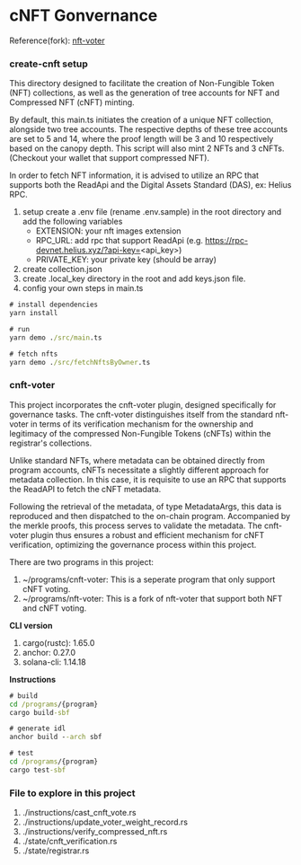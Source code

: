 # cNFT Gonvernance

Reference(fork): [nft-voter](https://github.com/solana-labs/governance-program-library/tree/master/programs/nft-voter)

### create-cnft setup

This directory designed to facilitate the creation of Non-Fungible Token (NFT) collections, as well as the generation of tree accounts for NFT and Compressed NFT (cNFT) minting.

By default, this main.ts initiates the creation of a unique NFT collection, alongside two tree accounts. The respective depths of these tree accounts are set to 5 and 14, where the proof length will be 3 and 10 respectively based on the canopy depth. This script will also mint 2 NFTs and 3 cNFTs.(Checkout your wallet that support compressed NFT).

In order to fetch NFT information, it is advised to utilize an RPC that supports both the ReadApi and the Digital Assets Standard (DAS), ex: Helius RPC.

1. setup
   create a .env file (rename .env.sample) in the root directory and add the following variables
   - EXTENSION: your nft images extension
   - RPC_URL: add rpc that support ReadApi (e.g. https://rpc-devnet.helius.xyz/?api-key=<api_key>)
   - PRIVATE_KEY: your private key (should be array)
2. create collection.json
3. create .local_key directory in the root and add keys.json file.
4. config your own steps in main.ts

```cmd
# install dependencies
yarn install

# run
yarn demo ./src/main.ts

# fetch nfts
yarn demo ./src/fetchNftsByOwner.ts
```

### cnft-voter

This project incorporates the cnft-voter plugin, designed specifically for governance tasks. The cnft-voter distinguishes itself from the standard nft-voter in terms of its verification mechanism for the ownership and legitimacy of the compressed Non-Fungible Tokens (cNFTs) within the registrar's collections.

Unlike standard NFTs, where metadata can be obtained directly from program accounts, cNFTs necessitate a slightly different approach for metadata collection. In this case, it is requisite to use an RPC that supports the ReadAPI to fetch the cNFT metadata.

Following the retrieval of the metadata, of type MetadataArgs, this data is reproduced and then dispatched to the on-chain program. Accompanied by the merkle proofs, this process serves to validate the metadata.
The cnft-voter plugin thus ensures a robust and efficient mechanism for cNFT verification, optimizing the governance process within this project.

There are two programs in this project:

1. ~/programs/cnft-voter: This is a seperate program that only support cNFT voting.
2. ~/programs/nft-voter: This is a fork of nft-voter that support both NFT and cNFT voting.

**CLI version**

1. cargo(rustc): 1.65.0
2. anchor: 0.27.0
3. solana-cli: 1.14.18

**Instructions**

```cmd
# build
cd /programs/{program}
cargo build-sbf

# generate idl
anchor build --arch sbf

# test
cd /programs/{program}
cargo test-sbf
```

### File to explore in this project

1. ./instructions/cast_cnft_vote.rs
2. ./instructions/update_voter_weight_record.rs
3. ./instructions/verify_compressed_nft.rs
4. ./state/cnft_verification.rs
5. ./state/registrar.rs
